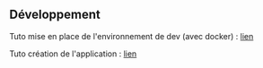 ## Développement

Tuto mise en place de l'environnement de dev (avec docker) : [lien](https://www.a-broad-view.com/tech-talk/setting-up-a-development-environment-to-work-on-a-new-nextcloud-app-with-docker/)

Tuto création de l'application : [lien](https://docs.nextcloud.com/server/19/developer_manual/app/tutorial.html)